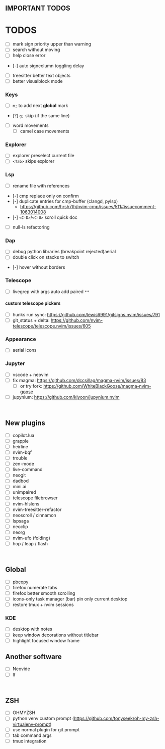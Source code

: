 ## IMPORTANT TODOS

# TODOS
- [ ] mark sign priority upper than warning
- [ ] search without moving
- [ ] help close error
- [-] auto signcolumn toggling delay
- [ ] treesitter better text objects
- [ ] better visualblock mode
### Keys
- [ ] `m;` to add next **global** mark
- [?] `g;` skip (if the same line)
- [ ] word movements
    - [ ] camel case movements
### Explorer
- [ ] explorer preselect current file
- [ ] `<Tab>` skips explorer
### Lsp
- [ ] rename file with references
- [-] cmp replace only on confirm
- [-] duplicate entries for cmp-buffer (clangd, pylsp)
    - https://github.com/hrsh7th/nvim-cmp/issues/511#issuecomment-1063014008
- [-] `<C-D>`/`<C-U>` scroll quick doc
- [ ] null-ls refactoring
### Dap
- [ ] debug python libraries (breakpoint rejected)aerial
- [ ] double click on stacks to switch
- [-] hover without borders
### Telescope
- [ ] livegrep with args auto add paired `**`
#### custom telescope pickers
- [ ] hunks run sync: https://github.com/lewis6991/gitsigns.nvim/issues/791
- [ ] git_status + delta: https://github.com/nvim-telescope/telescope.nvim/issues/605
### Appearance
- [ ] aerial icons
### Jupyter
- [ ] vscode + neovim
- [ ] fix magma: https://github.com/dccsillag/magma-nvim/issues/83
    - [ ] or try fork: https://github.com/WhiteBlackGoose/magma-nvim-goose
- [ ] jupynium: https://github.com/kiyoon/jupynium.nvim

<br>

## New plugins
- [ ] copilot.lua
- [ ] grapple
- [ ] heirline
- [ ] nvim-bqf
- [ ] trouble
- [ ] zen-mode
- [ ] live-command
- [ ] neogit
- [ ] dadbod
- [ ] mini.ai
- [ ] unimpaired
- [ ] telescope filebrowser
- [ ] nvim-hlslens
- [ ] nvim-treesitter-refactor
- [ ] neoscroll / cinnamon
- [ ] lspsaga
- [ ] neoclip
- [ ] neorg
- [ ] nvim-ufo (folding)
- [ ] hop / leap / flash

<br>

## Global
- [ ] pbcopy
- [ ] firefox numerate tabs
- [ ] firefox better smooth scrolling
- [ ] icons-only task manager (bar) pin only current desktop
- [ ] restore tmux + nvim sessions
### KDE
- [ ] desktop with notes
- [ ] keep window decorations without titlebar
- [ ] highlight focused window frame

## Another software
- [ ] Neovide
- [ ] lf

<br>

## ZSH
- [ ] OHMYZSH
- [ ] python venv custom prompt (https://github.com/tonyseek/oh-my-zsh-virtualenv-prompt)
- [ ] use normal plugin for git prompt
- [ ] tab command args
- [ ] tmux integration
